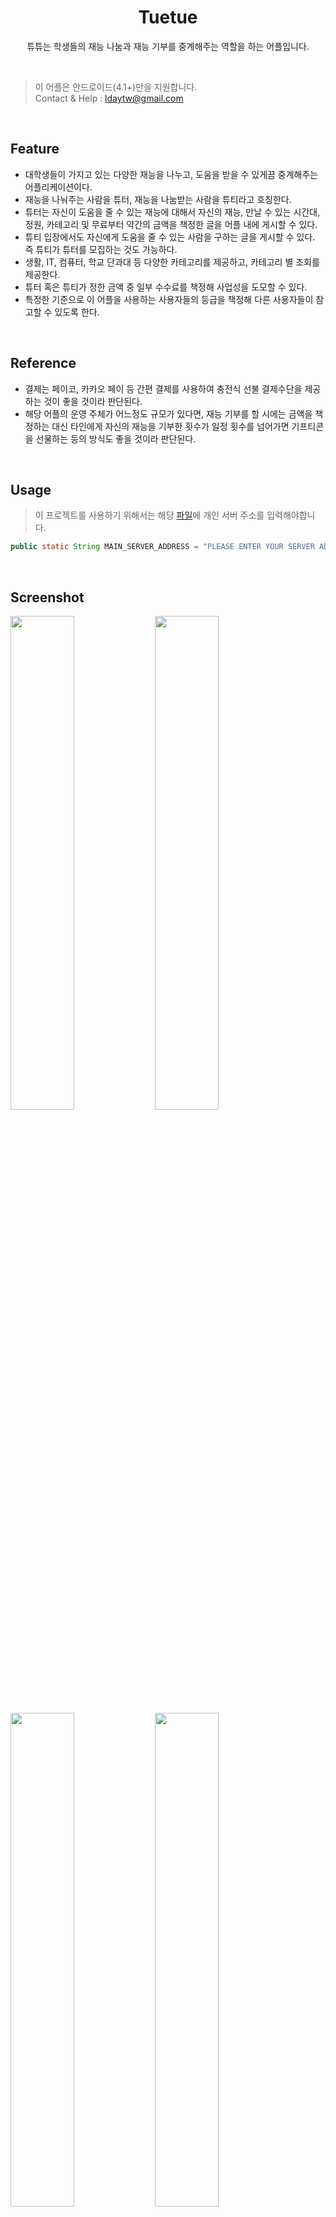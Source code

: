 <h1 align=center>Tuetue</h1>
<p align=center>튜튜는 학생들의 재능 나눔과 재능 기부를 중계해주는 역할을 하는 어플입니다.</p>
<br>

>이 어플은 안드로이드(4.1+)만을 지원합니다.<br>
>Contact & Help : ldaytw@gmail.com


<br>

## Feature
<ul>
  <li>대학생들이 가지고 있는 다양한 재능을 나누고, 도움을 받을 수 있게끔 중계해주는 어플리케이션이다.</li>
  <li>재능을 나눠주는 사람을 튜터, 재능을 나눔받는 사람을 튜티라고 호칭한다.</li>
  <li>튜터는 자신이 도움을 줄 수 있는 재능에 대해서 자신의 재능, 만날 수 있는 시간대, 정원, 카테고리 및 무료부터 약간의 금액을 책정한 글을 어플 내에 게시할 수 있다.</li>
  <li>튜티 입장에서도 자신에게 도움을 줄 수 있는 사람을 구하는 글을 게시할 수 있다. 즉 튜티가 튜터를 모집하는 것도 가능하다.</li>
  <li>생활, IT, 컴퓨터, 학교 단과대 등 다양한 카테고리를 제공하고, 카테고리 별 조회를 제공한다.</li>
  <li>튜터 혹은 튜티가 정한 금액 중 일부 수수료를 책정해 사업성을 도모할 수 있다.</li>
  <li>특정한 기준으로 이 어플을 사용하는 사용자들의 등급을 책정해 다른 사용자들이 참고할 수 있도록 한다.</li>
</ul>
  
<br>

## Reference
<ul>
  <li>결제는 페이코, 카카오 페이 등 간편 결제를 사용하여 충전식 선불 결제수단을 제공하는 것이 좋을 것이라 판단된다.</li>
  <li>해당 어플의 운영 주체가 어느정도 규모가 있다면, 재능 기부를 할 시에는 금액을 책정하는 대신 타인에게 자신의 재능을 기부한 횟수가 일정 횟수를 넘어가면 기프티콘을 선물하는 등의 방식도 좋을 것이라 판단된다.</li>
</ul>

<br>

## Usage
>이 프로젝트를 사용하기 위해서는 해당 <a href="https://github.com/pooi/Tuetue/blob/master/app/src/main/java/tk/twpooi/tuetue/Information.java">파일</a>에 개인 서버 주소를 입력해야합니다.

```java
public static String MAIN_SERVER_ADDRESS = "PLEASE ENTER YOUR SERVER ADDRESS";
```

<br>

## Screenshot
<img src="https://github.com/pooi/Tuetue/blob/master/image/Screenshot_001.png" width=45%>
<img src="https://github.com/pooi/Tuetue/blob/master/image/Screenshot_002.png" width=45%>
<img src="https://github.com/pooi/Tuetue/blob/master/image/Screenshot_003.png" width=45%>
<img src="https://github.com/pooi/Tuetue/blob/master/image/Screenshot_004.png" width=45%>
<img src="https://github.com/pooi/Tuetue/blob/master/image/Screenshot_005.png" width=45%>

<br>

## Carrer
>이 어플은 세종대학교 제1회 SW 해커톤에서 제작 및 수상하였습니다.

<ul>
  <li>세종대학교 제1회 SW 해커톤 (대상)</li>
</ul>

<br>

## Using OSS
>튜튜는 다음과 같은 오픈소스 소프트웨어가 사용되었습니다.

<ul>
  <li>picasso(Square) - <a href=https://github.com/square/picasso>https://github.com/square/picasso</a></li>
  <li>picasso-transformations(Daichi Furiya) - <a href=https://github.com/wasabeef/picasso-transformations>https://github.com/wasabeef/picasso-transformations</a></li>
  <li>sweet-alert-dialog(书呆子(pedant)) - <a href=https://github.com/pedant/sweet-alert-dialog>https://github.com/pedant/sweet-alert-dialog</a></li>
  <li>ShineButton(Chad Song) - <a href=https://github.com/ChadCSong/ShineButton>https://github.com/ChadCSong/ShineButton</a></li>
  <li>android-floating-action-button(Base) - <a href=https://github.com/futuresimple/android-floating-action-button>https://github.com/futuresimple/android-floating-action-button</a></li>
  <li>MaterialEditText(Kai Zhu) - <a href=https://github.com/rengwuxian/MaterialEditText>https://github.com/rengwuxian/MaterialEditText</a></li>
  <li>android-Ultra-Pull-To-Refresh(Huqiu Liao) - <a href=https://github.com/liaohuqiu/android-Ultra-Pull-To-Refresh>https://github.com/liaohuqiu/android-Ultra-Pull-To-Refresh</a></li>
  <li>Android-RoundCornerProgressBar(Akexorcist) - <a href=https://github.com/akexorcist/Android-RoundCornerProgressBar>https://github.com/akexorcist/Android-RoundCornerProgressBar</a></li>
  <li>FlycoDialog(Flyco) - <a href=https://github.com/H07000223/FlycoDialog_Master>https://github.com/H07000223/FlycoDialog_Master</a></li>
  <li>KenBurnsView(Flávio Faria) - <a href=https://github.com/flavioarfaria/KenBurnsView>https://github.com/flavioarfaria/KenBurnsView</a></li>
  <li>NotBoringActionBar(flavienlaurent) - <a href=https://github.com/flavienlaurent/NotBoringActionBar>https://github.com/flavienlaurent/NotBoringActionBar</a></li>
  <li>MaterialDateTimePicker(wdullaer) - <a href=https://github.com/wdullaer/MaterialDateTimePicker>https://github.com/wdullaer/MaterialDateTimePicker</a></li>
</ul>

<br>

## License

    Copyright 2017 Taewoo You

    Licensed under the Apache License, Version 2.0 (the "License");
    you may not use this file except in compliance with the License.
    You may obtain a copy of the License at

       http://www.apache.org/licenses/LICENSE-2.0

    Unless required by applicable law or agreed to in writing, software
    distributed under the License is distributed on an "AS IS" BASIS,
    WITHOUT WARRANTIES OR CONDITIONS OF ANY KIND, either express or implied.
    See the License for the specific language governing permissions and
    limitations under the License.
